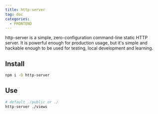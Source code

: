 ```yaml
---
title: http-server
tag: doc
categories:
  - FRONTEND
---
```

http-server is a simple, zero-configuration command-line static HTTP server. It is powerful enough for production usage, but it's simple and hackable enough to be used for testing, local development and learning.

## Install

```bash
npm i -D http-server
```

## Use

```bash
# default ./public or ./
http-server ./views
```
